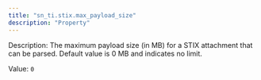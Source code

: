 ```yaml
---
title: "sn_ti.stix.max_payload_size"
description: "Property"
---
```


Description: The maximum payload size (in MB) for a STIX attachment that can be parsed. Default value is 0 MB and indicates no limit.

Value: `0`